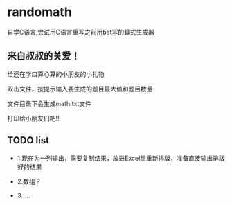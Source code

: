 # randomath

自学C语言,尝试用C语言重写之前用bat写的算式生成器



## 来自叔叔的关爱！

给还在学口算心算的小朋友的小礼物

双击文件，按提示输入要生成的题目最大值和题目数量

文件目录下会生成math.txt文件

打印给小朋友们吧!!

## TODO list

* 1.现在为一列输出，需要复制结果，放进Excel里重新排版，准备直接输出排版好的结果

* 2.数组？

* 3.....

